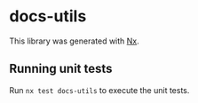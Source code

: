 # docs-utils

This library was generated with [Nx](https://nx.dev).

## Running unit tests

Run `nx test docs-utils` to execute the unit tests.
